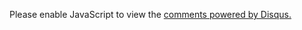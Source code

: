 <section class="comment">
<div id="disqus_thread"></div>
<script type="text/javascript">
	var disqus_shortname = 'tonyskywalker';
	var disqus_url = '{{ site.url }}{{ page.url | remove:'index.html' }}';
	(function() {
		var dsq = document.createElement('script');
		dsq.type = 'text/javascript';
		dsq.async = true;
		dsq.src = 'http://' + disqus_shortname + '.disqus.com/embed.js';
		
		(document.getElementsByTagName('head')[0] || document.getElementsByTagName('body')[0]).appendChild(dsq);
	})();
</script>

<noscript>Please enable JavaScript to view the <a href="http://disqus.com/?ref_noscript">comments powered by Disqus.</a>
</noscript>
</section>

